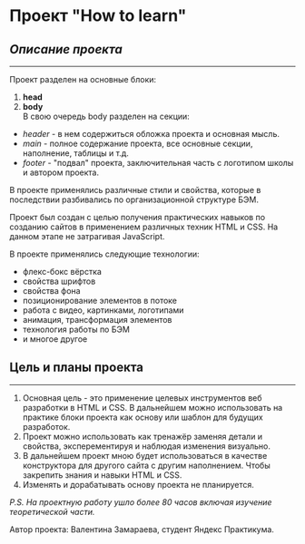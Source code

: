 # Проект "How to learn"  
## *Описание проекта*
_____
Проект разделен на основные блоки:  
1. **head**
2. **body**  
В свою очередь body разделен на секции:
* *header*  -  в нем содержиться обложка проекта и основная мысль.
* *main* - полное содержание проекта, все основные секции, наполнение, таблицы и т.д.
* *footer* - "подвал" проекта, заключительная часть с логотипом школы и автором проекта.

В проекте применялись различные стили и свойства, которые в последствии разбивались по организационной структуре БЭМ. 

Проект был создан с целью получения практических навыков по созданию сайтов в применением различных техник HTML и CSS. На данном этапе не затрагивая JavaScript.

В проекте применялись следующие технологии:  
* флекс-бокс вёрстка
* свойства шрифтов
* свойства фона
* позиционирование элементов в потоке
* работа с видео, картинками, логотипами
* анимация, трансформация элементов
* технология работы по БЭМ
* и многое другое

## Цель и планы проекта
_____

1. Основная цель - это применение целевых инструментов веб разработки в HTML и CSS. В дальнейшем можно использовать на практике блоки проекта как основу или шаблон для будущих разработок.
2. Проект можно использовать как тренажёр заменяя детали и свойства, эксперементируя и наблюдая изменения визуально. 
3. В дальнейшем проект мною будет использоваться в качестве конструктора для другого сайта с другим наполнением. Чтобы закрепить знания и навыки HTML и CSS.
4. Изменять и дорабатывать основу проекта не планируется.



*P.S. На проектную работу ушло более 80 часов включая изучение теоретической части.*

Автор проекта: Валентина Замараева, студент Яндекс Практикума.



